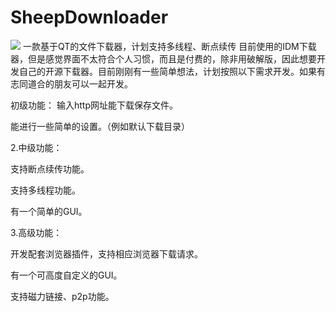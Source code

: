 # SheepDownloader
![](https://img.shields.io/badge/qt-6.2.3-brightgreen)
一款基于QT的文件下载器，计划支持多线程、断点续传
目前使用的IDM下载器，但是感觉界面不太符合个人习惯，而且是付费的，除非用破解版，因此想要开发自己的开源下载器。目前刚刚有一些简单想法，计划按照以下需求开发。如果有志同道合的朋友可以一起开发。

初级功能：
输入http网址能下载保存文件。

能进行一些简单的设置。（例如默认下载目录）

2.中级功能：

支持断点续传功能。

支持多线程功能。

有一个简单的GUI。

3.高级功能：

开发配套浏览器插件，支持相应浏览器下载请求。

有一个可高度自定义的GUI。

支持磁力链接、p2p功能。

